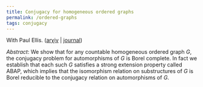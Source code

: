 ```yaml
---
title: Conjugacy for homogeneous ordered graphs
permalink: /ordered-graphs
tags: conjugacy
---
```


With Paul Ellis. ([ar&chi;iv](http://arxiv.org/abs/1804.04609) | [journal](https://dx.doi.org/10.1007/s00153-018-0645-0))<!--more-->

*Abstract*: We show that for any countable homogeneous ordered graph $G$, the conjugacy problem for automorphisms of $G$ is Borel complete. In fact we establish that each such $G$ satisfies a strong extension property called ABAP, which implies that the isomorphism relation on substructures of $G$ is Borel reducible to the conjugacy relation on automorphisms of $G$.
